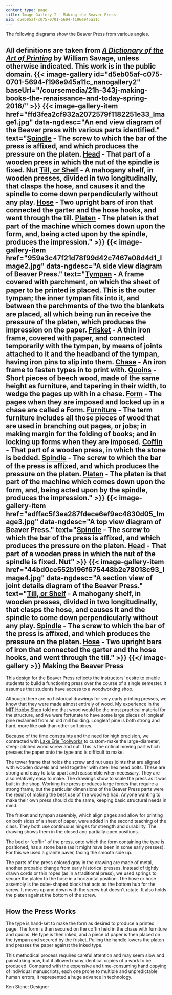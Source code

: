 ```yaml
---
content_type: page
title: Image Gallery I - Making the Beaver Press
uid: d5eb05af-c075-0701-5694-f196e945a11c
---
```


The following diagrams show the Beaver Press from various angles.

All definitions are taken from [_A Dictionary of the Art of Printing_](https://www.oldbookillustrations.com/dictionary/contents/index) by William Savage, unless otherwise indicated. This work is in the public domain.
{{< image-gallery id="d5eb05af-c075-0701-5694-f196e945a11c_nanogallery2" baseUrl="/coursemedia/21h-343j-making-books-the-renaissance-and-today-spring-2016/" >}}
{{< image-gallery-item href="ffd3fea2cf932a2072579f1182251e33_Image1.jpg" data-ngdesc="An end view diagram of the Beaver press with various parts identified." text="[Spindle](https://www.oldbookillustrations.com/dictionary/s/spindle) - The screw to which the bar of the press is affixed, and which produces the pressure on the platen.  [Head](https://www.oldbookillustrations.com/dictionary/h/head) - That part of a wooden press in which the nut of the spindle is fixed.  Nut  [Till, or Shelf](https://www.oldbookillustrations.com/dictionary/t/till) - A mahogany shelf, in wooden presses, divided in two longitudinally, that clasps the hose, and causes it and the spindle to come down perpendicularly without any play.  [Hose](https://www.oldbookillustrations.com/dictionary/h/hose) - Two upright bars of iron that connected the garter and the hose hooks, and went through the till.  [Platen](https://www.oldbookillustrations.com/dictionary/p/platen) - The platen is that part of the machine which comes down upon the form, and, being acted upon by the spindle, produces the impression." >}}
{{< image-gallery-item href="959a3c47f21d78f99d42c7467a08d4d1_Image2.jpg" data-ngdesc="A side view diagram of Beaver Press." text="[Tympan](https://www.oldbookillustrations.com/dictionary/t/tympan) - A frame covered with parchment, on which the sheet of paper to be printed is placed. This is the outer tympan; the inner tympan fits into it, and between the parchments of the two the blankets are placed, all which being run in receive the pressure of the platen, which produces the impression on the paper.  [Frisket](https://www.oldbookillustrations.com/dictionary/f/frisket) - A thin iron frame, covered with paper, and connected temporarily with the tympan, by means of joints attached to it and the headband of the tympan, having iron pins to slip into them.  [Chase](https://www.oldbookillustrations.com/dictionary/c/chase) - An iron frame to fasten types in to print with.  [Quoins](https://www.oldbookillustrations.com/dictionary/q/quoins) - Short pieces of beech wood, made of the same height as furniture, and tapering in their width, to wedge the pages up with in a chase.  [Form](https://www.oldbookillustrations.com/dictionary/f/form) - The pages when they are imposed and locked up in a chase are called a Form.  [Furniture](https://www.oldbookillustrations.com/dictionary/f/furniture) - The term furniture includes all those pieces of wood that are used in branching out pages, or jobs; in making margin for the folding of books; and in locking up forms when they are imposed.  [Coffin](https://www.oldbookillustrations.com/dictionary/c/coffin) - That part of a wooden press, in which the stone is bedded.  [Spindle](https://www.oldbookillustrations.com/dictionary/s/spindle) - The screw to which the bar of the press is affixed, and which produces the pressure on the platen.  [Platen](https://www.oldbookillustrations.com/dictionary/p/platen) - The platen is that part of the machine which comes down upon the form, and, being acted upon by the spindle, produces the impression." >}}
{{< image-gallery-item href="adffac5f3ea287fdece6ef9ec4830d05_Image3.jpg" data-ngdesc="A top view diagram of Beaver Press." text="[Spindle](https://www.oldbookillustrations.com/dictionary/s/spindle) - The screw to which the bar of the press is affixed, and which produces the pressure on the platen.  [Head](https://www.oldbookillustrations.com/dictionary/h/head) - That part of a wooden press in which the nut of the spindle is fixed.  Nut" >}}
{{< image-gallery-item href="44bd0ce552b196f675448b2e78018c93_Image4.jpg" data-ngdesc="A section view of joint details diagram of the Beaver Press." text="[Till, or Shelf](https://www.oldbookillustrations.com/dictionary/t/till) - A mahogany shelf, in wooden presses, divided in two longitudinally, that clasps the hose, and causes it and the spindle to come down perpendicularly without any play.  [Spindle](https://www.oldbookillustrations.com/dictionary/s/spindle) - The screw to which the bar of the press is affixed, and which produces the pressure on the platen.  [Hose](https://www.oldbookillustrations.com/dictionary/h/hose) - Two upright bars of iron that connected the garter and the hose hooks, and went through the till." >}}
{{</ image-gallery >}}
Making the Beaver Press
-----------------------

This design for the Beaver Press reflects the instructors’ desire to enable students to build a functioning press over the course of a single semester. It assumes that students have access to a woodworking shop.

Although there are no historical drawings for very early printing presses, we know that they were made almost entirely of wood. My experience in the [MIT Hobby Shop](https://studentlife.mit.edu/hobbyshop) told me that wood would be the most practical material for the structure, and we were fortunate to have some large pieces of longleaf pine reclaimed from an old mill building. Longleaf pine is both strong and hard, more like oak than other soft pines.

Because of the time constraints and the need for high precision, we contracted with [Lake Erie Toolworks](https://www.lakeerietoolworks.com/) to custom-make the large-diameter, steep-pitched wood screw and nut. This is the critical moving part which presses the paper onto the type and is difficult to make.

The tower frame that holds the screw and nut uses joints that are aligned with wooden dowels and held together with steel hex head bolts. These are strong and easy to take apart and reassemble when necessary. They are also relatively easy to make. The drawings show to scale the press as it was built in the shop. Working the press produces large forces that require a strong frame, but the particular dimensions of the Beaver Press parts were the result of making the best use of the wood we had. Anyone wanting to make their own press should do the same, keeping basic structural needs in mind.

The frisket and tympan assembly, which align pages and allow for printing on both sides of a sheet of paper, were added in the second teaching of the class. They both use continuous hinges for strength and durability. The drawing shows them in the closed and partially open positions.

The bed or “coffin” of the press, onto which the form containing the type is positioned, has a stone base (as it might have been in some early presses). For this we used a granite paver, facing the smooth side up.

The parts of the press colored gray in the drawing are made of metal, another probable change from early historical presses. Instead of tightly drawn cords or thin ropes (as in a traditional press), we used springs to secure the platen to the hose in a horizontal position. The hose or hose assembly is the cube-shaped block that acts as the bottom hub for the screw. It moves up and down with the screw but doesn't rotate. It also holds the platen against the bottom of the screw.

How the Press Works
-------------------

The type is hand-set to make the form as desired to produce a printed page. The form is then secured on the coffin held in the chase with furniture and quoins. He type is then inked, and a piece of paper is then placed on the tympan and secured by the frisket. Pulling the handle lowers the platen and presses the paper against the inked type.

This methodical process requires careful attention and may seem slow and painstaking now, but it allowed many identical copies of a work to be produced. Compared with the expensive and time-consuming hand copying of individual manuscripts, each one prone to multiple and unpredictable human errors, it represented a huge advance in technology.

Ken Stone: Designer